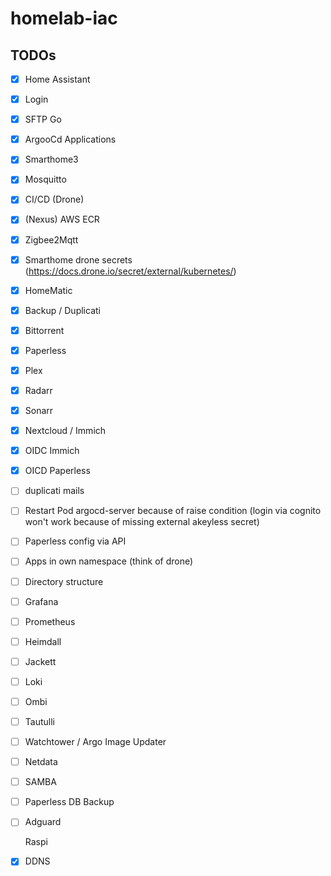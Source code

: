 # homelab-iac


## TODOs
- [x] Home Assistant
- [x] Login
- [x] SFTP Go
- [x] ArgooCd Applications
- [x] Smarthome3
- [x] Mosquitto
- [x] CI/CD (Drone)
- [x] (Nexus) AWS ECR
- [x] Zigbee2Mqtt
- [x] Smarthome drone secrets (https://docs.drone.io/secret/external/kubernetes/)
- [x] HomeMatic
- [x] Backup / Duplicati
- [x] Bittorrent
- [x] Paperless
- [x] Plex
- [x] Radarr
- [x] Sonarr
- [x] Nextcloud / Immich
- [x] OIDC Immich
- [x] OICD Paperless

- [ ] duplicati mails
- [ ] Restart Pod argocd-server because of raise condition (login via cognito won't work because of missing external akeyless secret)
- [ ] Paperless config via API
- [ ] Apps in own namespace (think of drone)
- [ ] Directory structure
- [ ] Grafana
- [ ] Prometheus
- [ ] Heimdall
- [ ] Jackett
- [ ] Loki
- [ ] Ombi
- [ ] Tautulli
- [ ] Watchtower / Argo Image Updater
- [ ] Netdata
- [ ] SAMBA
- [ ] Paperless DB Backup
- [ ] Adguard


  Raspi
- [x] DDNS
